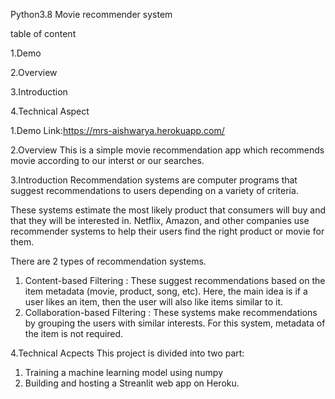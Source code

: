 Python3.8
Movie recommender system

table of content

 1.Demo
	
 2.Overview
 
 3.Introduction
	
 4.Technical Aspect
 
 1.Demo
  Link:https://mrs-aishwarya.herokuapp.com/
 
 2.Overview
  This is a simple movie recommendation app which recommends movie according to our interst or our searches.
 
 3.Introduction
  Recommendation systems are computer programs that suggest recommendations to users depending on a variety of criteria.

   These systems estimate the most likely product that consumers will buy and that they will be interested in. Netflix, Amazon, and other companies use recommender  systems to help their users find the right product or movie for them.
	 
 There are 2 types of recommendation systems.

 1. Content-based Filtering : These suggest recommendations based on the item metadata (movie, product, song, etc). Here, the main idea is if a user likes an item, then the user will also like items similar to it.
2. Collaboration-based Filtering : These systems make recommendations by grouping the users with similar interests. For this system, metadata of the item is not required. 

4.Technical Acpects
This project is divided into two part:

1. Training a machine learning model using numpy
2. Building and hosting a Streanlit web app on Heroku.
  
 

